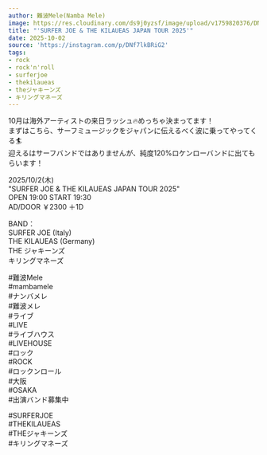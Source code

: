 ```yaml
---
author: 難波Mele(Namba Mele)
image: https://res.cloudinary.com/ds9j0yzsf/image/upload/v1759820376/DNf7lkBRiG2.jpg
title: "'SURFER JOE & THE KILAUEAS JAPAN TOUR 2025'"
date: 2025-10-02
source: 'https://instagram.com/p/DNf7lkBRiG2'
tags:
- rock
- rock'n'roll
- surferjoe
- thekilaueas
- theジャキーンズ
- キリングマネーズ
---
```

10月は海外アーティストの来日ラッシュ🔥めっちゃ決まってます！<br>
まずはこちら、サーフミュージックをジャパンに伝えるべく波に乗ってやってくる🏄<br>
迎えるはサーフバンドではありませんが、純度120%ロケンローバンドに出てもらいます！

2025/10/2(木)<br>
"SURFER JOE & THE KILAUEAS JAPAN TOUR 2025"<br>
OPEN 19:00 START 19:30<br>
AD/DOOR ￥2300 ＋1D

BAND：<br>
SURFER JOE (Italy)<br>
THE KILAUEAS (Germany)<br>
THE ジャキーンズ<br>
キリングマネーズ

#難波Mele<br>
#mambamele<br>
#ナンバメレ<br>
#難波メレ<br>
#ライブ<br>
#LIVE<br>
#ライブハウス<br>
#LIVEHOUSE<br>
#ロック<br>
#ROCK<br>
#ロックンロール<br>
#大阪<br>
#OSAKA<br>
#出演バンド募集中

#SURFERJOE <br>
#THEKILAUEAS <br>
#THEジャキーンズ<br>
#キリングマネーズ